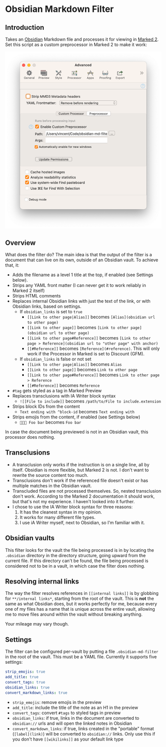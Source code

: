 # Obsidian Markdown Filter

## Introduction

Takes an [Obsidian](https://obsidian.md) Markdown file and processes it for viewing in [Marked 2](https://marked2app.com). Set this script as a custom preprocessor in Marked 2 to make it work:

![Marked 2 App Settings](marked2-settings-screenshot.png)

## Overview

What does the filter do? The main idea is that the output of the filter is a document that can live on its own, outside of an Obsidian vault. To achieve that, it: 

- Adds the filename as a level 1 title at the top, if enabled (see Settings below).
- Strips any YAML front matter (I can never get it to work reliably in Marked 2 itself)
- Strips HTML comments
- Replaces internal Obsidian links with just the text of the link, or with Obsidian links, based on settings.
    - If `obsidian_links` is set to `true`
        - `[[Link to other page|Alias]]` becomes `[Alias](obsidian url to other page)`
        - `[[Link to other page]]` becomes `[Link to other page](obsidian url to other page)`
        - `[[Link to other page#Reference]]` becomes `[Link to other page > Reference](obsidian url to "other page" with anchor)`
        - `[[#Reference]]` becomes `[Reference](#reference)`. This will only work if the Processor in Marked is set to Discount (GFM).
    - If `obsidian_links` is false or not set
        - `[[Link to other page|Alias]]` becomes `Alias`
        - `[[Link to other page]]` becomes `Link to other page`
        - `[[Link to other page#Reference]]` becomes `Link to other page > Reference`
        - `[[#Reference]]` becomes `Reference`
- `#tag` gets styled as a tag in Marked Preview
- Replaces transclusions with IA Writer block syntax
    - `![[File to include]]` becomes `/path/to/File to include.extension`
- Strips block IDs from the content
    - `Text ending with ^block-id` becomes `Text ending with`
- Strips emojis from the content, if enabled (see Settings below)
    - `👨🏻‍💻 Foo bar` becomes `Foo bar`
    
In case the document being previewed is not in an Obsidian vault, this processor does nothing.

## Transclusions

- A transclusion only works if the instruction is on a single line, all by itself. Obsidian is more flexible, but Marked 2 is not. I don't want to rewrite the source content too much.
- Transclusions don't work if the referenced file doesn't exist or has multiple matches in the Obsidian vault.
- Transcluded files are not processed themselves. So, nested transclusion don't work. According to the Marked 2 documentation it should work, but that's not my experience. I haven't looked into it further.
- I chose to use the IA Writer block syntax for three reasons:
    1. It has the cleanest syntax in my opinion.
    2. It works for many different file types.
    3. I use iA Writer myself, next to Obsidian, so I'm familiar with it.

## Obsidian vaults

This filter looks for the vault the file being processed is in by locating the `.obsidian` directory in the directory structure, going upward from the current file. If this directory can't be found, the file being processed is considered not to be in a vault, in which case the filter does nothing.

## Resolving internal links

The way the filter resolves references in `[[internal links]]` is by globbing for `**/internal links*`, starting from the root of the vault. This is **not** the same as what Obsidian does, but it works perfectly for me, because every one of my files has a name that is unique across the entire vault, allowing me to move files around within the vault without breaking anything.

Your mileage may vary though.

## Settings

The filter can be configured per-vault by putting a file `.obsidian-md-filter` in the root of the vault. This must be a YAML file. Currently it supports five settings:

```yaml
strip_emojis: true
add_title: true
convert_tags: true
obsidian_links: true
convert_markdown_links: true
```

- `strip_emojis`: remove emojis in the preview
- `add_title`: include the title of the note as an H1 in the preview 
- `convert_tags`: convert `#tags` to styled tags in preview
- `obsidian_links`: if true, links in the document are converted to `obsidian://` urls and will open the linked notes in Obsidian
- `convert_markdown_links`: if true, links created in the "portable" format (`[label](link)`) will be converted to `obsidian://` links. Only use this if you don't have `[[wikilinks]]` as your default link type
